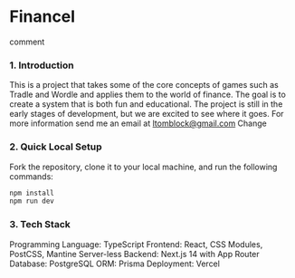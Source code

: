 # Financel

comment

### 1. Introduction

This is a project that takes some of the core concepts of games such as Tradle and Wordle and applies them to the world of finance. The goal is to create a system that is both fun and educational. The project is still in the early stages of development, but we are excited to see where it goes. For more information send me an email at [ltomblock@gmail.com](mailto:ltomblock@gmail.com)
Change

### 2. Quick Local Setup

Fork the repository, clone it to your local machine, and run the following commands:

```bash
npm install
npm run dev
```

### 3. Tech Stack

Programming Language: TypeScript
Frontend: React, CSS Modules, PostCSS, Mantine
Server-less Backend: Next.js 14 with App Router
Database: PostgreSQL
ORM: Prisma
Deployment: Vercel
